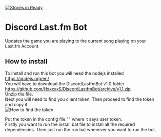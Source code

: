[![Stories in Ready](https://badge.waffle.io/HxxxxxS/DiscordLastfmBot.png?label=ready&title=Ready)](https://waffle.io/HxxxxxS/DiscordLastfmBot)
# Discord Last.fm Bot
Updates the game you are playing to the current song playing on your Last.fm Account.

## How to install
To install and run this bot you will need the nodejs installed https://nodejs.org/en/  
You will have to download the DiscordLastfmBot v1.0 folder https://github.com/HxxxxxS/DiscordLastfmBot/archive/v1.1.zip  
Unzip the file.  
Next you will need to find you client token. 
Then proceed to find the token and copy it.  
![How to find the token](https://cloud.githubusercontent.com/assets/9850907/23435366/401bf38e-fdff-11e6-872c-127119a2a3d1.png)  
<!-- ![To see where to put the token click here](https://cloud.githubusercontent.com/assets/9850907/23435333/2cab26f8-fdff-11e6-91d1-c0eac5b1d25d.png)    -->
Put the token in the config file "" where it says user token.  
Firstly you want to run the install.bat file to install all the required dependencies.
Then just run the run.bat whenever you want to run the bot.
<!-- Save the file and `shift right-click` where the bot.js file is and click on open command window here.
Type `npm install` and enter to install the required dependencies.
Then just type `node bot.js` and press enter in the console. -->
<!-- 
### Known Issues
Bot crashing when user is on a private session on Last.fm.
Bot crashing when streamer mode is on within discord.
The bot will not show you as playing the current song on Last.fm on your own discord client, however other people will see it. You also need to clear all your custom set games till the point where it is saying no game detected.
 -->